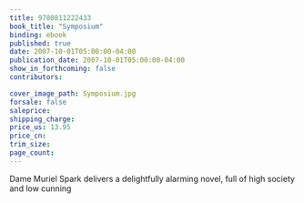 ```yaml
---
title: 9780811222433
book_title: "Symposium"
binding: ebook
published: true
date: 2007-10-01T05:00:00-04:00
publication_date: 2007-10-01T05:00:00-04:00
show_in_forthcoming: false
contributors:

cover_image_path: Symposium.jpg
forsale: false
saleprice:
shipping_charge:
price_us: 13.95
price_cn:
trim_size:
page_count:
---
```

Dame Muriel Spark delivers a delightfully alarming novel, full of high society and low cunning

